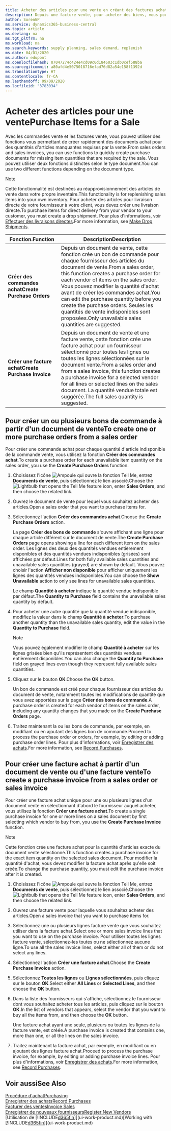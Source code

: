 ```yaml
---
title: Acheter des articles pour une vente en créant des factures achat | Microsoft Docs
description: Depuis une facture vente, pour acheter des biens, vous pouvez créer une facture achat pour un fournisseur.
author: SorenGP
ms.service: dynamics365-business-central
ms.topic: article
ms.devlang: na
ms.tgt_pltfrm: na
ms.workload: na
ms.search.keywords: supply planning, sales demand, replenish
ms.date: 04/01/2020
ms.author: edupont
ms.openlocfilehash: 07047274c424e4cd09c0d184603c1db0cef588ba
ms.sourcegitcommit: a80afd4e5075018716efad76d82a54e158f1392d
ms.translationtype: HT
ms.contentlocale: fr-CA
ms.lasthandoff: 09/09/2020
ms.locfileid: "3783034"
---
```

# <a name="purchase-items-for-a-sale"></a><span data-ttu-id="777da-103">Acheter des articles pour une vente</span><span class="sxs-lookup"><span data-stu-id="777da-103">Purchase Items for a Sale</span></span>
<span data-ttu-id="777da-104">Avec les commandes vente et les factures vente, vous pouvez utiliser des fonctions vous permettant de créer rapidement des documents achat pour des quantités d'articles manquantes requises par la vente.</span><span class="sxs-lookup"><span data-stu-id="777da-104">From sales orders and sales invoices, you can use functions to quickly create purchase documents for missing item quantities that are required by the sale.</span></span> <span data-ttu-id="777da-105">Vous pouvez utiliser deux fonctions distinctes selon le type document.</span><span class="sxs-lookup"><span data-stu-id="777da-105">You can use two different functions depending on the document type.</span></span>

> [!Note]
> <span data-ttu-id="777da-106">Cette fonctionnalité est destinées au réapprovisionnement des articles de vente dans votre propre inventaire.</span><span class="sxs-lookup"><span data-stu-id="777da-106">This functionality is for replenishing sales items into your own inventory.</span></span> <span data-ttu-id="777da-107">Pour acheter des articles pour livraison directe de votre fournisseur à votre client, vous devez créer une livraison directe.</span><span class="sxs-lookup"><span data-stu-id="777da-107">To purchase items for direct delivery from your vendor to your customer, you must create a drop shipment.</span></span> <span data-ttu-id="777da-108">Pour plus d'informations, voir [Effectuer des livraisons directes](sales-how-drop-shipment.md).</span><span class="sxs-lookup"><span data-stu-id="777da-108">For more information, see [Make Drop Shipments](sales-how-drop-shipment.md).</span></span>   

|<span data-ttu-id="777da-109">Fonction.</span><span class="sxs-lookup"><span data-stu-id="777da-109">Function</span></span>|<span data-ttu-id="777da-110">Description</span><span class="sxs-lookup"><span data-stu-id="777da-110">Description</span></span>|
|--------|-----------|
|<span data-ttu-id="777da-111">**Créer des commandes achat**</span><span class="sxs-lookup"><span data-stu-id="777da-111">**Create Purchase Orders**</span></span>|<span data-ttu-id="777da-112">Depuis un document de vente, cette fonction crée un bon de commande pour chaque fournisseur des articles du document de vente.</span><span class="sxs-lookup"><span data-stu-id="777da-112">From a sales order, this function creates a purchase order for each vendor of items on the sales order.</span></span> <span data-ttu-id="777da-113">Vous pouvez modifier la quantité d'achat avant de créer les commandes achat.</span><span class="sxs-lookup"><span data-stu-id="777da-113">You can edit the purchase quantity before you create the purchase orders.</span></span> <span data-ttu-id="777da-114">Seules les quantités de vente indisponibles sont proposées.</span><span class="sxs-lookup"><span data-stu-id="777da-114">Only unavailable sales quantities are suggested.</span></span>
|<span data-ttu-id="777da-115">**Créer une facture achat**</span><span class="sxs-lookup"><span data-stu-id="777da-115">**Create Purchase Invoice**</span></span>|<span data-ttu-id="777da-116">Depuis un document de vente et une facture vente, cette fonction crée une facture achat pour un fournisseur sélectionné pour toutes les lignes ou toutes les lignes sélectionnées sur le document vente.</span><span class="sxs-lookup"><span data-stu-id="777da-116">From a sales order and from a sales invoice, this function creates a purchase invoice for a selected vendor for all lines or selected lines on the sales document.</span></span> <span data-ttu-id="777da-117">La quantité vendue totale est suggérée.</span><span class="sxs-lookup"><span data-stu-id="777da-117">The full sales quantity is suggested.</span></span>|

## <a name="to-create-one-or-more-purchase-orders-from-a-sales-order"></a><span data-ttu-id="777da-118">Pour créer un ou plusieurs bons de commande à partir d'un document de vente</span><span class="sxs-lookup"><span data-stu-id="777da-118">To create one or more purchase orders from a sales order</span></span>
<span data-ttu-id="777da-119">Pour créer une commande achat pour chaque quantité d'article indisponible de la commande vente, vous utilisez la fonction **Créer des commandes achat**.</span><span class="sxs-lookup"><span data-stu-id="777da-119">To create a purchase order for each unavailable item quantity on the sales order, you use the **Create Purchase Orders** function.</span></span>

1. <span data-ttu-id="777da-120">Choisissez l'icône ![Ampoule qui ouvre la fonction Tell Me](media/ui-search/search_small.png "Dites-moi ce que vous voulez faire"), entrez **Documents de vente**, puis sélectionnez le lien associé.</span><span class="sxs-lookup"><span data-stu-id="777da-120">Choose the ![Lightbulb that opens the Tell Me feature](media/ui-search/search_small.png "Tell me what you want to do") icon, enter **Sales Orders**, and then choose the related link.</span></span>
2. <span data-ttu-id="777da-121">Ouvrez le document de vente pour lequel vous souhaitez acheter des articles.</span><span class="sxs-lookup"><span data-stu-id="777da-121">Open a sales order that you want to purchase items for.</span></span>
3. <span data-ttu-id="777da-122">Sélectionnez l'action **Créer des commandes achat**.</span><span class="sxs-lookup"><span data-stu-id="777da-122">Choose the **Create Purchase Orders** action.</span></span>

    <span data-ttu-id="777da-123">La page **Créer des bons de commande** s'ouvre affichant une ligne pour chaque article différent sur le document de vente.</span><span class="sxs-lookup"><span data-stu-id="777da-123">The **Create Purchase Orders** page opens showing a line for each different item on the sales order.</span></span> <span data-ttu-id="777da-124">Les lignes des deux des quantités vendues entièrement disponibles et des quantités vendues indisponibles (grisées) sont affichées par défaut.</span><span class="sxs-lookup"><span data-stu-id="777da-124">Lines for both fully available sales quantities and unavailable sales quantities (grayed) are shown by default.</span></span> <span data-ttu-id="777da-125">Vous pouvez choisir l'action **Afficher non disponible** pour afficher uniquement les lignes des quantités vendues indisponibles.</span><span class="sxs-lookup"><span data-stu-id="777da-125">You can choose the **Show Unavailable** action to only see lines for unavailable sales quantities.</span></span>

    <span data-ttu-id="777da-126">Le champ **Quantité à acheter** indique la quantité vendue indisponible par défaut.</span><span class="sxs-lookup"><span data-stu-id="777da-126">The **Quantity to Purchase** field contains the unavailable sales quantity by default.</span></span>
4. <span data-ttu-id="777da-127">Pour acheter une autre quantité que la quantité vendue indisponible, modifiez la valeur dans le champ **Quantité à acheter**.</span><span class="sxs-lookup"><span data-stu-id="777da-127">To purchase another quantity than the unavailable sales quantity, edit the value in the **Quantity to Purchase** field.</span></span>

    > [!NOTE]  
    >   <span data-ttu-id="777da-128">Vous pouvez également modifier le champ **Quantité à acheter** sur les lignes grisées bien qu'ils représentent des quantités vendues entièrement disponibles.</span><span class="sxs-lookup"><span data-stu-id="777da-128">You can also change the **Quantity to Purchase** field on grayed lines even though they represent fully available sales quantities.</span></span>
5. <span data-ttu-id="777da-129">Cliquez sur le bouton **OK**.</span><span class="sxs-lookup"><span data-stu-id="777da-129">Choose the **OK** button.</span></span>

    <span data-ttu-id="777da-130">Un bon de commande est créé pour chaque fournisseur des articles du document de vente, notamment toutes les modifications de quantité que vous avez apportées sur la page **Créer des bons de commande**.</span><span class="sxs-lookup"><span data-stu-id="777da-130">A purchase order is created for each vendor of items on the sales order, including any quantity changes that you made on the **Create Purchase Orders** page.</span></span>
7. <span data-ttu-id="777da-131">Traitez maintenant la ou les bons de commande, par exemple, en modifiant ou en ajoutant des lignes bon de commande.</span><span class="sxs-lookup"><span data-stu-id="777da-131">Proceed to process the purchase order or orders, for example, by editing or adding purchase order lines.</span></span> <span data-ttu-id="777da-132">Pour plus d'informations, voir [Enregistrer des achats](purchasing-how-record-purchases.md).</span><span class="sxs-lookup"><span data-stu-id="777da-132">For more information, see [Record Purchases](purchasing-how-record-purchases.md).</span></span>


## <a name="to-create-a-purchase-invoice-from-a-sales-order-or-sales-invoice"></a><span data-ttu-id="777da-133">Pour créer une facture achat à partir d'un document de vente ou d'une facture vente</span><span class="sxs-lookup"><span data-stu-id="777da-133">To create a purchase invoice from a sales order or sales invoice</span></span>
<span data-ttu-id="777da-134">Pour créer une facture achat unique pour une ou plusieurs lignes d'un document vente en sélectionnant d'abord le fournisseur auquel acheter, vous utilisez la fonction **Créer une facture achat**.</span><span class="sxs-lookup"><span data-stu-id="777da-134">To create a single purchase invoice for one or more lines on a sales document by first selecting which vendor to buy from, you use the **Create Purchase Invoice** function.</span></span>

> [!NOTE]  
>   <span data-ttu-id="777da-135">Cette fonction crée une facture achat pour la quantité d'articles exacte du document vente sélectionné.</span><span class="sxs-lookup"><span data-stu-id="777da-135">This function creates a purchase invoice for the exact item quantity on the selected sales document.</span></span> <span data-ttu-id="777da-136">Pour modifier la quantité d'achat, vous devez modifier la facture achat après qu'elle soit créée.</span><span class="sxs-lookup"><span data-stu-id="777da-136">To change the purchase quantity, you must edit the purchase invoice after it is created.</span></span>  

1. <span data-ttu-id="777da-137">Choisissez l'icône ![Ampoule qui ouvre la fonction Tell Me](media/ui-search/search_small.png "Dites-moi ce que vous voulez faire"), entrez **Documents de vente**, puis sélectionnez le lien associé.</span><span class="sxs-lookup"><span data-stu-id="777da-137">Choose the ![Lightbulb that opens the Tell Me feature](media/ui-search/search_small.png "Tell me what you want to do") icon, enter **Sales Orders**, and then choose the related link.</span></span>
2. <span data-ttu-id="777da-138">Ouvrez une facture vente pour laquelle vous souhaitez acheter des articles.</span><span class="sxs-lookup"><span data-stu-id="777da-138">Open a sales invoice that you want to purchase items for.</span></span>
3. <span data-ttu-id="777da-139">Sélectionnez une ou plusieurs lignes facture vente que vous souhaitez utiliser dans la facture achat.</span><span class="sxs-lookup"><span data-stu-id="777da-139">Select one or more sales invoice lines that you want to use on the purchase invoice.</span></span> <span data-ttu-id="777da-140">Pour utiliser toutes les lignes facture vente, sélectionnez-les toutes ou ne sélectionnez aucune ligne.</span><span class="sxs-lookup"><span data-stu-id="777da-140">To use all the sales invoice lines, select either all of them or do not select any lines.</span></span>
4. <span data-ttu-id="777da-141">Sélectionnez l'action **Créer une facture achat**.</span><span class="sxs-lookup"><span data-stu-id="777da-141">Choose the **Create Purchase Invoice** action.</span></span>
5. <span data-ttu-id="777da-142">Sélectionnez **Toutes les lignes** ou **Lignes sélectionnées**, puis cliquez sur le bouton **OK**.</span><span class="sxs-lookup"><span data-stu-id="777da-142">Select either **All Lines** or **Selected Lines**, and then choose the **OK** button.</span></span>  
6. <span data-ttu-id="777da-143">Dans la liste des fournisseurs qui s'affiche, sélectionnez le fournisseur dont vous souhaitez acheter tous les articles, puis cliquez sur le bouton **OK**.</span><span class="sxs-lookup"><span data-stu-id="777da-143">In the list of vendors that appears, select the vendor that you want to buy all the items from, and then choose the **OK** button.</span></span>

    <span data-ttu-id="777da-144">Une facture achat ayant une seule, plusieurs ou toutes les lignes de la facture vente, est créée.</span><span class="sxs-lookup"><span data-stu-id="777da-144">A purchase invoice is created that contains one, more than one, or all the lines on the sales invoice.</span></span>
7. <span data-ttu-id="777da-145">Traitez maintenant la facture achat, par exemple, en modifiant ou en ajoutant des lignes facture achat.</span><span class="sxs-lookup"><span data-stu-id="777da-145">Proceed to process the purchase invoice, for example, by editing or adding purchase invoice lines.</span></span> <span data-ttu-id="777da-146">Pour plus d'informations, voir [Enregistrer des achats](purchasing-how-record-purchases.md).</span><span class="sxs-lookup"><span data-stu-id="777da-146">For more information, see [Record Purchases](purchasing-how-record-purchases.md).</span></span>

## <a name="see-also"></a><span data-ttu-id="777da-147">Voir aussi</span><span class="sxs-lookup"><span data-stu-id="777da-147">See Also</span></span>
[<span data-ttu-id="777da-148">Procédure d'achat</span><span class="sxs-lookup"><span data-stu-id="777da-148">Purchasing</span></span>](purchasing-manage-purchasing.md)  
[<span data-ttu-id="777da-149">Enregistrer des achats</span><span class="sxs-lookup"><span data-stu-id="777da-149">Record Purchases</span></span>](purchasing-how-record-purchases.md)  
[<span data-ttu-id="777da-150">Facturer des ventes</span><span class="sxs-lookup"><span data-stu-id="777da-150">Invoice Sales</span></span>](sales-how-invoice-sales.md)  
[<span data-ttu-id="777da-151">Enregistrer de nouveaux fournisseurs</span><span class="sxs-lookup"><span data-stu-id="777da-151">Register New Vendors</span></span>](purchasing-how-register-new-vendors.md)  
<span data-ttu-id="777da-152">[Utilisation de [!INCLUDE[d365fin](includes/d365fin_md.md)]](ui-work-product.md)</span><span class="sxs-lookup"><span data-stu-id="777da-152">[Working with [!INCLUDE[d365fin](includes/d365fin_md.md)]](ui-work-product.md)</span></span>
